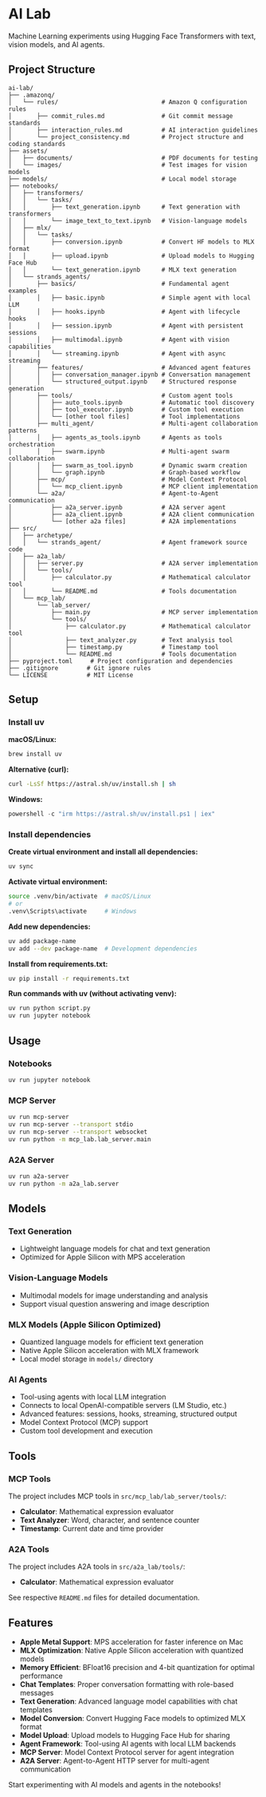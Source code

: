 # AI Lab

Machine Learning experiments using Hugging Face Transformers with text, vision models, and AI agents.

## Project Structure

```
ai-lab/
├── .amazonq/
│   └── rules/                             # Amazon Q configuration rules
│       ├── commit_rules.md                # Git commit message standards
│       ├── interaction_rules.md           # AI interaction guidelines
│       └── project_consistency.md         # Project structure and coding standards
├── assets/
│   ├── documents/                         # PDF documents for testing
│   └── images/                            # Test images for vision models
├── models/                                # Local model storage
├── notebooks/
│   ├── transformers/
│   │   └── tasks/
│   │       ├── text_generation.ipynb      # Text generation with transformers
│   │       └── image_text_to_text.ipynb   # Vision-language models
│   ├── mlx/
│   │   └── tasks/
│   │       ├── conversion.ipynb           # Convert HF models to MLX format
│   │       ├── upload.ipynb               # Upload models to Hugging Face Hub
│   │       └── text_generation.ipynb      # MLX text generation
│   └── strands_agents/
│       ├── basics/                        # Fundamental agent examples
│       │   ├── basic.ipynb                # Simple agent with local LLM
│       │   ├── hooks.ipynb                # Agent with lifecycle hooks
│       │   ├── session.ipynb              # Agent with persistent sessions
│       │   ├── multimodal.ipynb           # Agent with vision capabilities
│       │   └── streaming.ipynb            # Agent with async streaming
│       ├── features/                      # Advanced agent features
│       │   ├── conversation_manager.ipynb # Conversation management
│       │   └── structured_output.ipynb    # Structured response generation
│       ├── tools/                         # Custom agent tools
│       │   ├── auto_tools.ipynb           # Automatic tool discovery
│       │   ├── tool_executor.ipynb        # Custom tool execution
│       │   └── [other tool files]         # Tool implementations
│       ├── multi_agent/                   # Multi-agent collaboration patterns
│       │   ├── agents_as_tools.ipynb      # Agents as tools orchestration
│       │   ├── swarm.ipynb                # Multi-agent swarm collaboration
│       │   ├── swarm_as_tool.ipynb        # Dynamic swarm creation
│       │   └── graph.ipynb                # Graph-based workflow
│       ├── mcp/                           # Model Context Protocol
│       │   └── mcp_client.ipynb           # MCP client implementation
│       └── a2a/                           # Agent-to-Agent communication
│           ├── a2a_server.ipynb           # A2A server agent
│           ├── a2a_client.ipynb           # A2A client communication
│           └── [other a2a files]          # A2A implementations
├── src/
│   ├── archetype/
│   │   └── strands_agent/                 # Agent framework source code
│   ├── a2a_lab/
│   │   ├── server.py                      # A2A server implementation
│   │   └── tools/
│   │       ├── calculator.py              # Mathematical calculator tool
│   │       └── README.md                  # Tools documentation
│   └── mcp_lab/
│       └── lab_server/
│           ├── main.py                    # MCP server implementation
│           └── tools/
│               ├── calculator.py          # Mathematical calculator tool
│               ├── text_analyzer.py       # Text analysis tool
│               ├── timestamp.py           # Timestamp tool
│               └── README.md              # Tools documentation
├── pyproject.toml     # Project configuration and dependencies
├── .gitignore        # Git ignore rules
└── LICENSE           # MIT License
```

## Setup

### Install uv

**macOS/Linux:**
```bash
brew install uv
```

**Alternative (curl):**
```bash
curl -LsSf https://astral.sh/uv/install.sh | sh
```

**Windows:**
```powershell
powershell -c "irm https://astral.sh/uv/install.ps1 | iex"
```

### Install dependencies

**Create virtual environment and install all dependencies:**
```bash
uv sync
```

**Activate virtual environment:**
```bash
source .venv/bin/activate  # macOS/Linux
# or
.venv\Scripts\activate     # Windows
```

**Add new dependencies:**
```bash
uv add package-name
uv add --dev package-name  # Development dependencies
```

**Install from requirements.txt:**
```bash
uv pip install -r requirements.txt
```

**Run commands with uv (without activating venv):**
```bash
uv run python script.py
uv run jupyter notebook
```

## Usage

### Notebooks
```bash
uv run jupyter notebook
```

### MCP Server
```bash
uv run mcp-server
uv run mcp-server --transport stdio
uv run mcp-server --transport websocket
uv run python -m mcp_lab.lab_server.main
```

### A2A Server
```bash
uv run a2a-server
uv run python -m a2a_lab.server
```



## Models

### Text Generation
- Lightweight language models for chat and text generation
- Optimized for Apple Silicon with MPS acceleration

### Vision-Language Models
- Multimodal models for image understanding and analysis
- Support visual question answering and image description

### MLX Models (Apple Silicon Optimized)
- Quantized language models for efficient text generation
- Native Apple Silicon acceleration with MLX framework
- Local model storage in `models/` directory

### AI Agents
- Tool-using agents with local LLM integration
- Connects to local OpenAI-compatible servers (LM Studio, etc.)
- Advanced features: sessions, hooks, streaming, structured output
- Model Context Protocol (MCP) support
- Custom tool development and execution

## Tools

### MCP Tools
The project includes MCP tools in `src/mcp_lab/lab_server/tools/`:
- **Calculator**: Mathematical expression evaluator
- **Text Analyzer**: Word, character, and sentence counter
- **Timestamp**: Current date and time provider

### A2A Tools
The project includes A2A tools in `src/a2a_lab/tools/`:
- **Calculator**: Mathematical expression evaluator

See respective `README.md` files for detailed documentation.

## Features

- **Apple Metal Support**: MPS acceleration for faster inference on Mac
- **MLX Optimization**: Native Apple Silicon acceleration with quantized models
- **Memory Efficient**: BFloat16 precision and 4-bit quantization for optimal performance
- **Chat Templates**: Proper conversation formatting with role-based messages
- **Text Generation**: Advanced language model capabilities with chat templates
- **Model Conversion**: Convert Hugging Face models to optimized MLX format
- **Model Upload**: Upload models to Hugging Face Hub for sharing
- **Agent Framework**: Tool-using AI agents with local LLM backends
- **MCP Server**: Model Context Protocol server for agent integration
- **A2A Server**: Agent-to-Agent HTTP server for multi-agent communication

Start experimenting with AI models and agents in the notebooks!